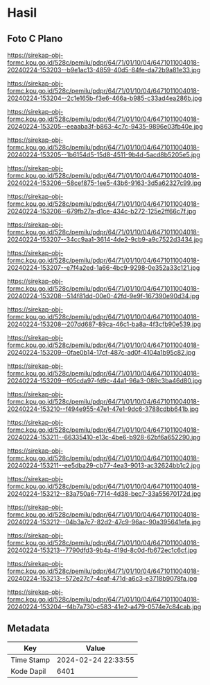 # Hasil

## Foto C Plano

https://sirekap-obj-formc.kpu.go.id/528c/pemilu/pdpr/64/71/01/10/04/6471011004018-20240224-153203--b9e1ac13-4859-40d5-84fe-da72b9a81e33.jpg

https://sirekap-obj-formc.kpu.go.id/528c/pemilu/pdpr/64/71/01/10/04/6471011004018-20240224-153204--2c1e165b-f3e6-466a-b985-c33ad4ea286b.jpg

https://sirekap-obj-formc.kpu.go.id/528c/pemilu/pdpr/64/71/01/10/04/6471011004018-20240224-153205--eeaaba3f-b863-4c7c-9435-9896e03fb40e.jpg

https://sirekap-obj-formc.kpu.go.id/528c/pemilu/pdpr/64/71/01/10/04/6471011004018-20240224-153205--1b6154d5-15d8-4511-9b4d-5acd8b5205e5.jpg

https://sirekap-obj-formc.kpu.go.id/528c/pemilu/pdpr/64/71/01/10/04/6471011004018-20240224-153206--58cef875-1ee5-43b6-9163-3d5a62327c99.jpg

https://sirekap-obj-formc.kpu.go.id/528c/pemilu/pdpr/64/71/01/10/04/6471011004018-20240224-153206--679fb27a-d1ce-434c-b272-125e2ff66c7f.jpg

https://sirekap-obj-formc.kpu.go.id/528c/pemilu/pdpr/64/71/01/10/04/6471011004018-20240224-153207--34cc9aa1-3614-4de2-9cb9-a9c7522d3434.jpg

https://sirekap-obj-formc.kpu.go.id/528c/pemilu/pdpr/64/71/01/10/04/6471011004018-20240224-153207--e7f4a2ed-1a66-4bc9-9298-0e352a33c121.jpg

https://sirekap-obj-formc.kpu.go.id/528c/pemilu/pdpr/64/71/01/10/04/6471011004018-20240224-153208--514f81dd-00e0-42fd-9e9f-167390e90d34.jpg

https://sirekap-obj-formc.kpu.go.id/528c/pemilu/pdpr/64/71/01/10/04/6471011004018-20240224-153208--207dd687-89ca-46c1-ba8a-4f3cfb90e539.jpg

https://sirekap-obj-formc.kpu.go.id/528c/pemilu/pdpr/64/71/01/10/04/6471011004018-20240224-153209--0fae0b14-17cf-487c-ad0f-4104a1b95c82.jpg

https://sirekap-obj-formc.kpu.go.id/528c/pemilu/pdpr/64/71/01/10/04/6471011004018-20240224-153209--f05cda97-fd9c-44a1-96a3-089c3ba46d80.jpg

https://sirekap-obj-formc.kpu.go.id/528c/pemilu/pdpr/64/71/01/10/04/6471011004018-20240224-153210--f494e955-47e1-47e1-9dc6-3788cdbb641b.jpg

https://sirekap-obj-formc.kpu.go.id/528c/pemilu/pdpr/64/71/01/10/04/6471011004018-20240224-153211--66335410-e13c-4be6-b928-62bf6a652290.jpg

https://sirekap-obj-formc.kpu.go.id/528c/pemilu/pdpr/64/71/01/10/04/6471011004018-20240224-153211--ee5dba29-cb77-4ea3-9013-ac32624bb1c2.jpg

https://sirekap-obj-formc.kpu.go.id/528c/pemilu/pdpr/64/71/01/10/04/6471011004018-20240224-153212--83a750a6-7714-4d38-bec7-33a55670172d.jpg

https://sirekap-obj-formc.kpu.go.id/528c/pemilu/pdpr/64/71/01/10/04/6471011004018-20240224-153212--04b3a7c7-82d2-47c9-96ac-90a395641efa.jpg

https://sirekap-obj-formc.kpu.go.id/528c/pemilu/pdpr/64/71/01/10/04/6471011004018-20240224-153213--7790dfd3-9b4a-419d-8c0d-fb672ec1c6cf.jpg

https://sirekap-obj-formc.kpu.go.id/528c/pemilu/pdpr/64/71/01/10/04/6471011004018-20240224-153213--572e27c7-4eaf-471d-a6c3-e3718b9078fa.jpg

https://sirekap-obj-formc.kpu.go.id/528c/pemilu/pdpr/64/71/01/10/04/6471011004018-20240224-153204--f4b7a730-c583-41e2-a479-0574e7c84cab.jpg


## Metadata

| Key        | Value               |
| ---------- | ------------------- |
| Time Stamp | 2024-02-24 22:33:55 |
| Kode Dapil | 6401                |



